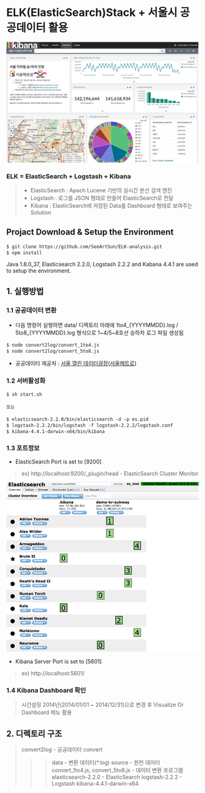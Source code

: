 # ELK(ElasticSearch)Stack + 서울시 공공데이터 활용

![대시보드](https://github.com/SeeArtSun/ELK-analysis/blob/master/img/elk-seoul-subway.png?raw=true)

### ELK = ElasticSearch + Logstash + Kibana
> - ElasticSearch : Apach Lucene 기반의 실시간 분산 검색 엔진
> - Logstash : 로그를 JSON 형태로 만들어 ElasticSearch로 전달
> - Kibana : ElasticSearch에 저장된 Data를 Dashboard 형태로 보여주는 Solution


## Projact Download & Setup the Environment

```
$ git clone https://github.com/SeeArtSun/ELK-analysis.git
$ npm install
```
Java 1.8.0_37, Elasticsearch 2.2.0, Logstash 2.2.2 and Kabana 4.4.1 are used to setup the environment.


## 1. 실행방법
### 1.1 공공데이터 변환
- 다음 명령어 실행하면 data/ 디렉토리 아래에 1to4_{YYYYMMDD}.log / 5to8_{YYYYMMDD}.log 형식으로 1~4/5~8호선 승하차 로그 파일 생성됨
```
$ node convert2log/convert_1to4.js
$ node convert2log/convert_5to8.js
```
- 공공데이터 제공처 : [서울 열린 데이터광장](http://data.seoul.go.kr)([서울메트로](http://www.seoulmetro.co.kr/))

### 1.2 서버활성화

```
$ sh start.sh

또는

$ elasticsearch-2.2.0/bin/elasticsearch -d -p es.pid
$ logstash-2.2.2/bin/logstash -f logstash-2.2.2/logstash.conf
$ kibana-4.4.1-darwin-x64/bin/kibana
```

### 1.3 포트정보

- ElasticSearch Port is set to [9200]
> ex) http://localhost:9200/_plugin/head - ElasticSearch Cluster Monitor

![ElasticSearch](https://github.com/SeeArtSun/ELK-analysis/blob/master/img/elk-cluster.png?raw=true)

- Kibana Server Port is set to [5601]
> ex) http://localhost:5601/

### 1.4 Kibana Dashboard 확인
> 시간설정 2014년(2014/01/01 ~ 2014/12/31)으로 변경 후 Visualize Or Dashboard 메뉴 활용

## 2. 디렉토리 구조

> convert2log - 공공데이터 convert
>>> data - 변환 데이터(*.log)
>>> source - 원천 데이터
>> convert_1to4.js, convert_5to8.js - 데이터 변환 프로그램
> elasticsearch-2.2.0 - ElasticSearch
> logstash-2.2.2 - Logstash
> kibana-4.4.1-darwin-x64



